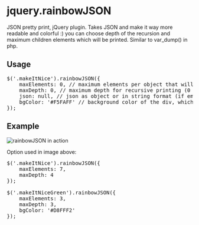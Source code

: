 jquery.rainbowJSON
==================

JSON pretty print, jQuery plugin.
Takes JSON and make it way more readable and colorful :) you can choose depth of the recursion and maximum children elements which will be printed. Similar to var_dump() in php.

Usage
-----
<pre>
$('.makeItNice').rainbowJSON({
    maxElements: 0, // maximum elements per object that will be printed (0 is unlimited)
    maxDepth: 0, // maximum depth for recursive printing (0 is unlimited)
    json: null, // json as object or in string format (if empty, html of the DOM object will be used)
    bgColor: '#F5FAFF' // background color of the div, which will be used for shading
});
</pre>

Example
-------

![rainbowJSON in action](http://i.imgur.com/EHkskh9.png "You can see different options used, and syntax error")

Option used in image above:

<pre>
$('.makeItNice').rainbowJSON({
	maxElements: 7,
	maxDepth: 4
});

$('.makeItNiceGreen').rainbowJSON({
	maxElements: 3,
	maxDepth: 3,
	bgColor: '#D8FFF2'
});
</pre>
